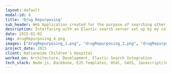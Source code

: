```yaml
---
layout: default
modal-id: 4
title: 'Drug Repurposing'
sub_header: Web Application created for the purpose of searching other ways in which a drug could be potentially used.
description: Interfacing with an Elastic search server set up by my colleague, created an interface that was capable of searching through a collection of data with the purpose of identifying drugs that could be used in ways different than their current predescribed use.
date: 2015-01-01
img: drugRepurposing_4.png
images: ["drugRepurposing_1.png", "drugRepurposing_2.png", "drugRepurposing_3.png", "drugRepurposing_4.png", "drugRepurposing_5.png", "drugRepurposing_6.png"]
project_date: 2015
client: Nationwide Children's Hospital
worked_on: Architecture, Development, Elastic Search Integration
tech_stack: Node.js, Backbone, EJS Templates, Html, SASS, Javascript/Jquery, CentOS/Apache/NodeJS Setup
---
```

